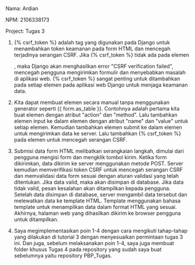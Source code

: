 Nama: Ardian

NPM: 2106338173

Project: Tugas 3

1. {% csrf_token %} adalah tag yang digunakan pada Django untuk menambahkan token keamanan pada form HTML dan mencegah terjadinya serangan CSRF. Jika {% csrf_token %} tidak ada pada elemen <form>, maka Django akan menghasilkan error "CSRF verification failed", mencegah pengguna mengirimkan formulir dan menyebabkan masalah di aplikasi web. {% csrf_token %} sangat penting untuk ditambahkan pada setiap elemen <form> pada aplikasi web Django untuk menjaga keamanan data.

2. Kita dapat membuat elemen <form> secara manual tanpa menggunakan generator seperti {{ form.as_table }}. Contohnya adalah pertama kita buat elemen <form> dengan atribut "action" dan "method". Lalu tambahkan elemen input ke dalam elemen <form> dengan atribut "name" dan "value" untuk setiap elemen. Kemudian tambahkan elemen submit ke dalam elemen <form> untuk mengirimkan data ke server. Lalu tambahkan {% csrf_token %} pada elemen <form> untuk mencegah serangan CSRF.

3. Submisi data form HTML melibatkan serangkaian langkah, dimulai dari pengguna mengisi form dan mengklik tombol kirim. Ketika form dikirimkan, data dikirim ke server menggunakan metode POST. Server kemudian memverifikasi token CSRF untuk mencegah serangan CSRF dan memvalidasi data form sesuai dengan aturan validasi yang telah ditentukan. Jika data valid, maka akan disimpan di database. Jika data tidak valid, pesan kesalahan akan ditampilkan kepada pengguna. Setelah data disimpan di database, server mengambil data tersebut dan melewatkan data ke template HTML. Template menggunakan bahasa template untuk menampilkan data dalam format HTML yang sesuai. Akhirnya, halaman web yang dihasilkan dikirim ke browser pengguna untuk ditampilkan.

4. Saya megimplementasikan poin 1-4 dengan cara mengikuti tahap-tahap yang dilakukan di tutorial 3 dengan menyesuaikan permintaan tugas 3 ini. Dan juga, sebelum melaksanakan poin 1-4, saya juga membuat folder khusus Tugas 4 pada repository yang sudah saya buat sebelumnya yaitu repository PBP_Tugas.